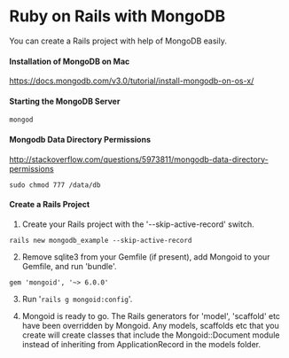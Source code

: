 # Ruby on Rails with MongoDB

You can create a Rails project with help of MongoDB easily.

#### Installation of MongoDB on Mac
https://docs.mongodb.com/v3.0/tutorial/install-mongodb-on-os-x/

#### Starting the MongoDB Server
```
mongod
```

#### Mongodb Data Directory Permissions
http://stackoverflow.com/questions/5973811/mongodb-data-directory-permissions
```
sudo chmod 777 /data/db
```

#### Create a Rails Project
1. Create your Rails project with the '--skip-active-record' switch.

```
rails new mongodb_example --skip-active-record
```

2. Remove sqlite3 from your Gemfile (if present), add Mongoid to your Gemfile, and run 'bundle'.

```
gem 'mongoid', '~> 6.0.0'
```

3. Run '`rails g mongoid:config`'.

4. Mongoid is ready to go. The Rails generators for 'model', 'scaffold' etc have been overridden by Mongoid. Any models, scaffolds etc that you create will create classes that include the Mongoid::Document module instead of inheriting from ApplicationRecord in the models folder.
